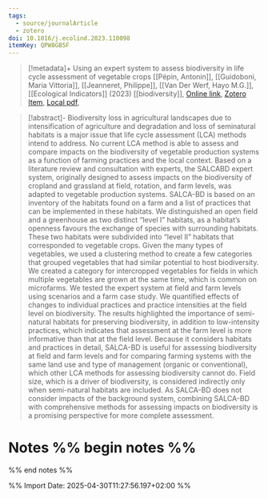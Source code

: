 ```yaml
---
tags:
  - source/journalArticle
  - zotero
doi: 10.1016/j.ecolind.2023.110098
itemKey: QPW8GB5F
---
```

>[!metadata]+
> Using an expert system to assess biodiversity in life cycle assessment of vegetable crops
> [[Pépin, Antonin]], [[Guidoboni, Maria Vittoria]], [[Jeanneret, Philippe]], [[Van Der Werf, Hayo M.G.]], 
> [[Ecological Indicators]] (2023)
> [[biodiversity]], 
> [Online link](https://linkinghub.elsevier.com/retrieve/pii/S1470160X23002406), [Zotero Item](zotero://select/library/items/QPW8GB5F), [Local pdf](file://C:/Users/aburg/Documents/references/zotero/storage/HFLZ44QG/Pepin2023_Usingexperta.pdf), 

>[!abstract]-
>Biodiversity loss in agricultural landscapes due to intensification of agriculture and degradation and loss of seminatural habitats is a major issue that life cycle assessment (LCA) methods intend to address. No current LCA method is able to assess and compare impacts on the biodiversity of vegetable production systems as a function of farming practices and the local context. Based on a literature review and consultation with experts, the SALCABD expert system, originally designed to assess impacts on the biodiversity of cropland and grassland at field, rotation, and farm levels, was adapted to vegetable production systems. SALCA-BD is based on an inventory of the habitats found on a farm and a list of practices that can be implemented in these habitats. We distinguished an open field and a greenhouse as two distinct “level I” habitats, as a habitat’s openness favours the exchange of species with surrounding habitats. These two habitats were subdivided into “level II” habitats that corresponded to vegetable crops. Given the many types of vegetables, we used a clustering method to create a few categories that grouped vegetables that had similar potential to host biodiversity. We created a category for intercropped vegetables for fields in which multiple vegetables are grown at the same time, which is common on microfarms. We tested the expert system at field and farm levels using scenarios and a farm case study. We quantified effects of changes to individual practices and practice intensities at the field level on biodiversity. The results highlighted the importance of semi-natural habitats for preserving biodiversity, in addition to low-intensity practices, which indicates that assessment at the farm level is more informative than that at the field level. Because it considers habitats and practices in detail, SALCA-BD is useful for assessing biodiversity at field and farm levels and for comparing farming systems with the same land use and type of management (organic or conventional), which other LCA methods for assessing biodiversity cannot do. Field size, which is a driver of biodiversity, is considered indirectly only when semi-natural habitats are included. As SALCA-BD does not consider impacts of the background system, combining SALCA-BD with comprehensive methods for assessing impacts on biodiversity is a promising perspective for more complete assessment.

# Notes %% begin notes %%

%% end notes %%




%% Import Date: 2025-04-30T11:27:56.197+02:00 %%
